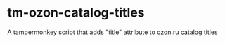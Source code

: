 # tm-ozon-catalog-titles
A tampermonkey script that adds "title" attribute to ozon.ru catalog titles
